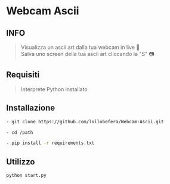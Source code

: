 # Webcam Ascii
## INFO
> Visualizza un ascii art dalla tua webcam in live 🎥<br/>
> Salva uno screen della tua ascii art cliccando la "S" 📷<br/>

## Requisiti
> Interprete Python installato

## Installazione

```sh
- git clone https://github.com/lollobefera/Webcam-Ascii.git

- cd /path

- pip install -r requirements.txt
```

## Utilizzo

```sh
python start.py
```

